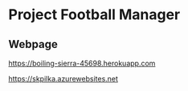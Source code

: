 # Project Football Manager
## Webpage
https://boiling-sierra-45698.herokuapp.com

https://skpilka.azurewebsites.net
